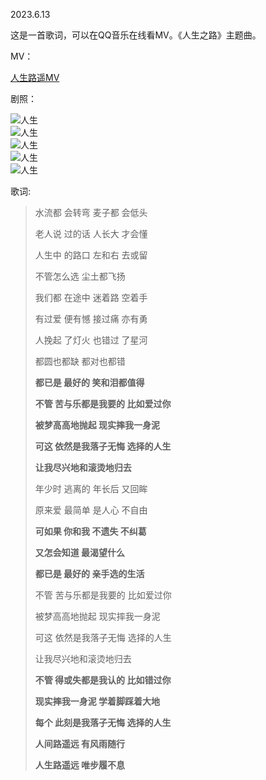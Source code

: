 2023.6.13

这是一首歌词，可以在QQ音乐在线看MV。《人生之路》主题曲。

MV：

[人生路遥MV](https://y.qq.com/n/ryqq/mv/002q8m4P491aNB) 

剧照：


![人生](https://honbaa.newzhang.top/image/ren1.jpeg)	
![人生](https://honbaa.newzhang.top/image/ren2.jpeg)	
![人生](https://honbaa.newzhang.top/image/ren3.jpeg)	
![人生](https://honbaa.newzhang.top/image/ren4.jpeg)	
![人生](https://honbaa.newzhang.top/image/ren5.jpeg)	
 
 
 歌词:

 
 > 水流都 会转弯 麦子都 会低头
 > 
 > 老人说 过的话 人长大 才会懂
 > 
 > 人生中 的路口 左和右 去或留
 > 
 > 不管怎么选 尘土都飞扬
 > 
 > 我们都 在途中 迷着路 空着手
 > 
 > 有过爱 便有憾 接过痛 亦有勇
 > 
 > 人挽起 了灯火 也错过 了星河
 > 
 > 都圆也都缺 都对也都错
 > 
 > **都已是 最好的 笑和泪都值得**
 > 
 > **不管 苦与乐都是我要的 比如爱过你**
 > 
 > **被梦高高地抛起 现实摔我一身泥**
 > 
 > **可这 依然是我落子无悔 选择的人生**
 > 
 > **让我尽兴地和滚烫地归去**
 > 
 > 年少时 逃离的 年长后 又回眸
 > 
 > 原来爱 最简单 是人心 不自由
 > 
 > **可如果 你和我 不遗失 不纠葛**
 > 
 > **又怎会知道 最渴望什么**
 > 
 > **都已是 最好的 亲手选的生活**
 > 
 > 不管 苦与乐都是我要的 比如爱过你
 > 
 > 被梦高高地抛起 现实摔我一身泥
 > 
 > 可这 依然是我落子无悔 选择的人生
 > 
 > 让我尽兴地和滚烫地归去
 > 
 > **不管 得或失都是我认的 比如错过你**
 > 
 > **现实摔我一身泥 学着脚踩着大地**
 > 
 > **每个 此刻是我落子无悔 选择的人生**
 > 
 > **人间路遥远 有风雨随行**
 > 
 > **人生路遥远 唯步履不息**



